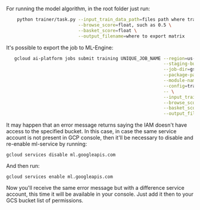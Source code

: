 For running the model algorithm, in the root folder just run:

``` sh
    python trainer/task.py --input_train_data_path=files path where train data is saved \
                           --browse_score=float, such as 0.5 \
                           --basket_score=float \
                           --output_filename=where to export matrix
```


It's possible to export the job to ML-Engine:

 ```sh
    gcloud ai-platform jobs submit training UNIQUE_JOB_NAME --region=us-east1 \
                                                            --staging-bucket=gs://papis19wjf \
                                                            --job-dir=gs://papis19wjf \
                                                            --package-path=trainer \
                                                            --module-name=trainer.task \
                                                            --config=trainer/config.yaml \
                                                            -- \
                                                            --input_train_data_path=gs://papis19wjf/output_train* \
                                                            --browse_score=0.5 \
                                                            --basket_score=2.5 \
                                                            --output_filename=gs://papis19wjf/trainer/sim_matrix
```

It may happen that an error message returns saying the IAM doesn't have access to the specified bucket. In this case, in case the same service account is not present in GCP console, then it'll be necessary to disable and re-enable ml-service by running:

    gcloud services disable ml.googleapis.com

And then run:

    gcloud services enable ml.googleapis.com

Now you'll receive the same error message but with a difference service account, this time it will be available in your console. Just add it then to your GCS bucket list of permissions.
